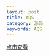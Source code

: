 ```yaml
---
layout: post
title: AQS
category: 源码
keywords: AQS
---
```

[点击查看](https://segmentfault.com/a/1190000017372067)
